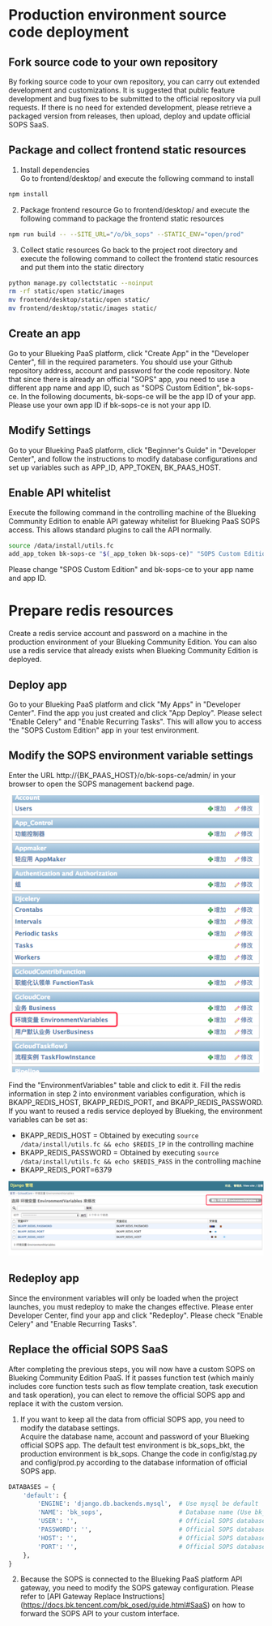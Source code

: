 ﻿# Production environment source code deployment

## Fork source code to your own repository  
By forking source code to your own repository, you can carry out extended development and customizations. It is suggested that public feature development and bug fixes to be submitted to the official repository via pull requests. If there is no need for extended development, please retrieve a packaged version from releases, then upload, deploy and update official SOPS SaaS.


## Package and collect frontend static resources
1) Install dependencies  
Go to frontend/desktop/ and execute the following command to install
```bash
npm install
```

2) Package frontend resource
Go to frontend/desktop/ and execute the following command to package the frontend static resources
```bash
npm run build -- --SITE_URL="/o/bk_sops" --STATIC_ENV="open/prod"
```

3) Collect static resources
Go back to the project root directory and execute the following command to collect the frontend static resources and put them into the static directory
```bash
python manage.py collectstatic --noinput
rm -rf static/open static/images
mv frontend/desktop/static/open static/
mv frontend/desktop/static/images static/
```


## Create an app  
Go to your Blueking PaaS platform, click "Create App" in the "Developer Center", fill in the required parameters. You should use your Github repository address, account and password for the code repository. Note that since there is already an official "SOPS" app, you need to use a different app name and app ID, such as "SOPS Custom Edition", bk-sops-ce.
In the following documents, bk-sops-ce will be the app ID of your app. Please use your own app ID if bk-sops-ce is not your app ID.


## Modify Settings  
Go to your Blueking PaaS platform, click "Beginner's Guide" in "Developer Center", and follow the instructions to modify database configurations and set up variables such as APP_ID, APP_TOKEN, BK_PAAS_HOST.


## Enable API whitelist
Execute the following command in the controlling machine of the Blueking Community Edition to enable API gateway whitelist for Blueking PaaS SOPS access. This allows standard plugins to call the API normally.
```bash
source /data/install/utils.fc
add_app_token bk-sops-ce "$(_app_token bk-sops-ce)" "SOPS Custom Edition"
```
Please change "SPOS Custom Edition" and bk-sops-ce to your app name and app ID.


# Prepare redis resources
Create a redis service account and password on a machine in the production environment of your Blueking Community Edition. You can also use a redis service that already exists when Blueking Community Edition is deployed.


## Deploy app  
Go to your Blueking PaaS platform and click "My Apps" in "Developer Center". Find the app you just created and click "App Deploy". Please select "Enable Celery" and "Enable Recurring Tasks". This will allow you to access the "SOPS Custom Edition" app in your test environment.


## Modify the SOPS environment variable settings
Enter the URL http://{BK_PAAS_HOST}/o/bk-sops-ce/admin/ in your browser to open the SOPS management backend page.

![](../resource/img/admin_home.png)

Find the "EnvironmentVariables" table and click to edit it. Fill the redis information in step 2 into environment variables configuration, which is BKAPP_REDIS_HOST, BKAPP_REDIS_PORT, and BKAPP_REDIS_PASSWORD.
If you want to reused a redis service deployed by Blueking, the environment variables can be set as:
- BKAPP_REDIS_HOST = Obtained by executing `source /data/install/utils.fc && echo $REDIS_IP` in the controlling machine
- BKAPP_REDIS_PASSWORD = Obtained by executing `source /data/install/utils.fc && echo $REDIS_PASS` in the controlling machine
- BKAPP_REDIS_PORT=6379

![](../resource/img/admin_envs.png)


## Redeploy app
Since the environment variables will only be loaded when the project launches, you must redeploy to make the changes effective. Please enter Developer Center, find your app and click "Redeploy". Please check "Enable Celery" and "Enable Recurring Tasks".


## Replace the official SOPS SaaS
After completing the previous steps, you will now have a custom SOPS on Blueking Community Edition PaaS. If it passes function test (which mainly includes core function tests such as flow template creation, task execution and task operation), you can elect to remove the official SOPS app and replace it with the custom version.  

1) If you want to keep all the data from official SOPS app, you need to modify the database settings.  
Acquire the database name, account and password of your Blueking official SOPS app. The default test environment is bk_sops_bkt, the production environment is bk_sops. Change the code in config/stag.py and config/prod.py according to the database information of official SOPS app.
```python
DATABASES = {
    'default': {
        'ENGINE': 'django.db.backends.mysql',  # Use mysql be default
        'NAME': 'bk_sops',                     # Database name (Use bk_sops_bkt for test environment)
        'USER': '',                            # Official SOPS database user
        'PASSWORD': '',                        # Official SOPS database password
        'HOST': '',                   		   # Official SOPS database HOST
        'PORT': '',                            # Official SOPS database PORT
    },
}

```

2) Because the SOPS is connected to the Blueking PaaS platform API gateway, you need to modify the SOPS gateway configuration.
Please refer to [API Gateway Replace Instructions] (https://docs.bk.tencent.com/bk_osed/guide.html#SaaS) on how to forward the SOPS API to your custom interface.
